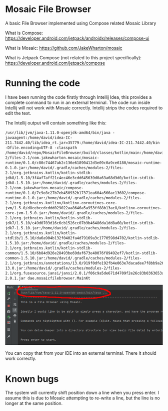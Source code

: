 # Mosaic File Browser

A basic File Browser implemented using Compose related Mosaic Library

What is Compose: https://developer.android.com/jetpack/androidx/releases/compose-ui

What is Mosaic: https://github.com/JakeWharton/mosaic

What is Jetpack Compose (not related to this project specifically): https://developer.android.com/jetpack/compose

# Running the code

I have been running the code firstly through Intellij Idea, this provides a complete command to run in an external
terminal. The code run inside Intellij will not work with Mosaic correctly. Intellij strips the codes required to edit
the text.

The Intellij output will contain something like this:

```
/usr/lib/jvm/java-1.11.0-openjdk-amd64/bin/java -javaagent:/home/david/idea-IC-211.7442.40/lib/idea_rt.jar=35779:/home/david/idea-IC-211.7442.40/bin -Dfile.encoding=UTF-8 -classpath /home/david/repo/MosaicFileBrowser/build/classes/kotlin/main:/home/david/.gradle/caches/modules-2/files-2.1/com.jakewharton.mosaic/mosaic-runtime/0.1.0/c80c74467ab2c136e61890412d3e09c0a9ce6180/mosaic-runtime-0.1.0.jar:/home/david/.gradle/caches/modules-2/files-2.1/org.jetbrains.kotlin/kotlin-stdlib-jdk8/1.5.10/3f4af7aff21c4ec46e3cdd645639d0a63a68d3d0/kotlin-stdlib-jdk8-1.5.10.jar:/home/david/.gradle/caches/modules-2/files-2.1/com.jakewharton.mosaic/compose-runtime/0.1.0/7c9e8c27b7eb450932b17371ea604a566ac13602/compose-runtime-0.1.0.jar:/home/david/.gradle/caches/modules-2/files-2.1/org.jetbrains.kotlinx/kotlinx-coroutines-core-jvm/1.5.0/d8cebccdcddd029022aa8646a5a953ff88b13ac8/kotlinx-coroutines-core-jvm-1.5.0.jar:/home/david/.gradle/caches/modules-2/files-2.1/org.jetbrains.kotlin/kotlin-stdlib-jdk7/1.5.10/c49d0703d16c6cb1526cc07b9b46486da1dd8a60/kotlin-stdlib-jdk7-1.5.10.jar:/home/david/.gradle/caches/modules-2/files-2.1/org.jetbrains.kotlin/kotlin-stdlib/1.5.10/da6a904b132f0402fa4d79169a3c1770598d4702/kotlin-stdlib-1.5.10.jar:/home/david/.gradle/caches/modules-2/files-2.1/org.jetbrains.kotlin/kotlin-stdlib-common/1.5.10/6b84d926e28493be69daf673e40076f89492ef7/kotlin-stdlib-common-1.5.10.jar:/home/david/.gradle/caches/modules-2/files-2.1/org.jetbrains/annotations/13.0/919f0dfe192fb4e063e7dacadee7f8bb9a2672a9/annotations-13.0.jar:/home/david/.gradle/caches/modules-2/files-2.1/org.fusesource.jansi/jansi/2.0.1/f06c9a5de671d4709f2e26c83b0363653ae77c9e/jansi-2.0.1.jar dae.mosaicfilebrowser.MainKt
```

![img.png](img.png)

You can copy that from your IDE into an external terminal. There it should work correctly.

# Known bugs

The system will currently shift position down a line when you press enter. I assume this is due to Mosaic attempting to
re-write a line, but the line is no longer at the same position.